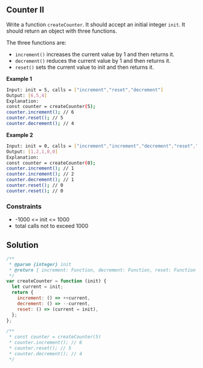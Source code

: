 ## Counter II

Write a function `createCounter`. It should accept an initial integer `init`. It should return an object with three functions.

The three functions are:

- `increment()` increases the current value by 1 and then returns it.
- `decrement()` reduces the current value by 1 and then returns it.
- `reset()` sets the current value to init and then returns it.

**Example 1**

```bash
Input: init = 5, calls = ["increment","reset","decrement"]
Output: [6,5,4]
Explanation:
const counter = createCounter(5);
counter.increment(); // 6
counter.reset(); // 5
counter.decrement(); // 4
```

**Example 2**

```bash
Input: init = 0, calls = ["increment","increment","decrement","reset","reset"]
Output: [1,2,1,0,0]
Explanation:
const counter = createCounter(0);
counter.increment(); // 1
counter.increment(); // 2
counter.decrement(); // 1
counter.reset(); // 0
counter.reset(); // 0
```

### Constraints

- -1000 <= init <= 1000
- total calls not to exceed 1000

## Solution

```javascript
/**
 * @param {integer} init
 * @return { increment: Function, decrement: Function, reset: Function }
 */
var createCounter = function (init) {
  let current = init;
  return {
    increment: () => ++current,
    decrement: () => --current,
    reset: () => (current = init),
  };
};

/**
 * const counter = createCounter(5)
 * counter.increment(); // 6
 * counter.reset(); // 5
 * counter.decrement(); // 4
 */
```
